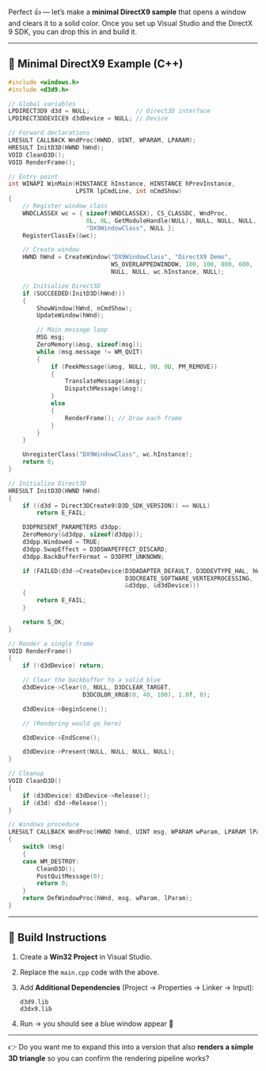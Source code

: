 Perfect 👍 — let’s make a **minimal DirectX9 sample** that opens a window and clears it to a solid color. Once you set up Visual Studio and the DirectX 9 SDK, you can drop this in and build it.

---

## 📝 Minimal DirectX9 Example (C++)

```cpp
#include <windows.h>
#include <d3d9.h>

// Global variables
LPDIRECT3D9 d3d = NULL;             // Direct3D interface
LPDIRECT3DDEVICE9 d3dDevice = NULL; // Device

// Forward declarations
LRESULT CALLBACK WndProc(HWND, UINT, WPARAM, LPARAM);
HRESULT InitD3D(HWND hWnd);
VOID CleanD3D();
VOID RenderFrame();

// Entry point
int WINAPI WinMain(HINSTANCE hInstance, HINSTANCE hPrevInstance,
                   LPSTR lpCmdLine, int nCmdShow)
{
    // Register window class
    WNDCLASSEX wc = { sizeof(WNDCLASSEX), CS_CLASSDC, WndProc,
                      0L, 0L, GetModuleHandle(NULL), NULL, NULL, NULL, NULL,
                      "DX9WindowClass", NULL };
    RegisterClassEx(&wc);

    // Create window
    HWND hWnd = CreateWindow("DX9WindowClass", "DirectX9 Demo",
                             WS_OVERLAPPEDWINDOW, 100, 100, 800, 600,
                             NULL, NULL, wc.hInstance, NULL);

    // Initialize Direct3D
    if (SUCCEEDED(InitD3D(hWnd)))
    {
        ShowWindow(hWnd, nCmdShow);
        UpdateWindow(hWnd);

        // Main message loop
        MSG msg;
        ZeroMemory(&msg, sizeof(msg));
        while (msg.message != WM_QUIT)
        {
            if (PeekMessage(&msg, NULL, 0U, 0U, PM_REMOVE))
            {
                TranslateMessage(&msg);
                DispatchMessage(&msg);
            }
            else
            {
                RenderFrame(); // Draw each frame
            }
        }
    }

    UnregisterClass("DX9WindowClass", wc.hInstance);
    return 0;
}

// Initialize Direct3D
HRESULT InitD3D(HWND hWnd)
{
    if ((d3d = Direct3DCreate9(D3D_SDK_VERSION)) == NULL)
        return E_FAIL;

    D3DPRESENT_PARAMETERS d3dpp;
    ZeroMemory(&d3dpp, sizeof(d3dpp));
    d3dpp.Windowed = TRUE;
    d3dpp.SwapEffect = D3DSWAPEFFECT_DISCARD;
    d3dpp.BackBufferFormat = D3DFMT_UNKNOWN;

    if (FAILED(d3d->CreateDevice(D3DADAPTER_DEFAULT, D3DDEVTYPE_HAL, hWnd,
                                 D3DCREATE_SOFTWARE_VERTEXPROCESSING,
                                 &d3dpp, &d3dDevice)))
    {
        return E_FAIL;
    }

    return S_OK;
}

// Render a single frame
VOID RenderFrame()
{
    if (!d3dDevice) return;

    // Clear the backbuffer to a solid blue
    d3dDevice->Clear(0, NULL, D3DCLEAR_TARGET,
                     D3DCOLOR_XRGB(0, 40, 100), 1.0f, 0);

    d3dDevice->BeginScene();

    // (Rendering would go here)

    d3dDevice->EndScene();

    d3dDevice->Present(NULL, NULL, NULL, NULL);
}

// Cleanup
VOID CleanD3D()
{
    if (d3dDevice) d3dDevice->Release();
    if (d3d) d3d->Release();
}

// Windows procedure
LRESULT CALLBACK WndProc(HWND hWnd, UINT msg, WPARAM wParam, LPARAM lParam)
{
    switch (msg)
    {
    case WM_DESTROY:
        CleanD3D();
        PostQuitMessage(0);
        return 0;
    }
    return DefWindowProc(hWnd, msg, wParam, lParam);
}
```

---

## 🔨 Build Instructions

1. Create a **Win32 Project** in Visual Studio.
    
2. Replace the `main.cpp` code with the above.
    
3. Add **Additional Dependencies** (Project → Properties → Linker → Input):
    
    ```
    d3d9.lib
    d3dx9.lib
    ```
    
4. Run → you should see a blue window appear 🎉
    

---

👉 Do you want me to expand this into a version that also **renders a simple 3D triangle** so you can confirm the rendering pipeline works?